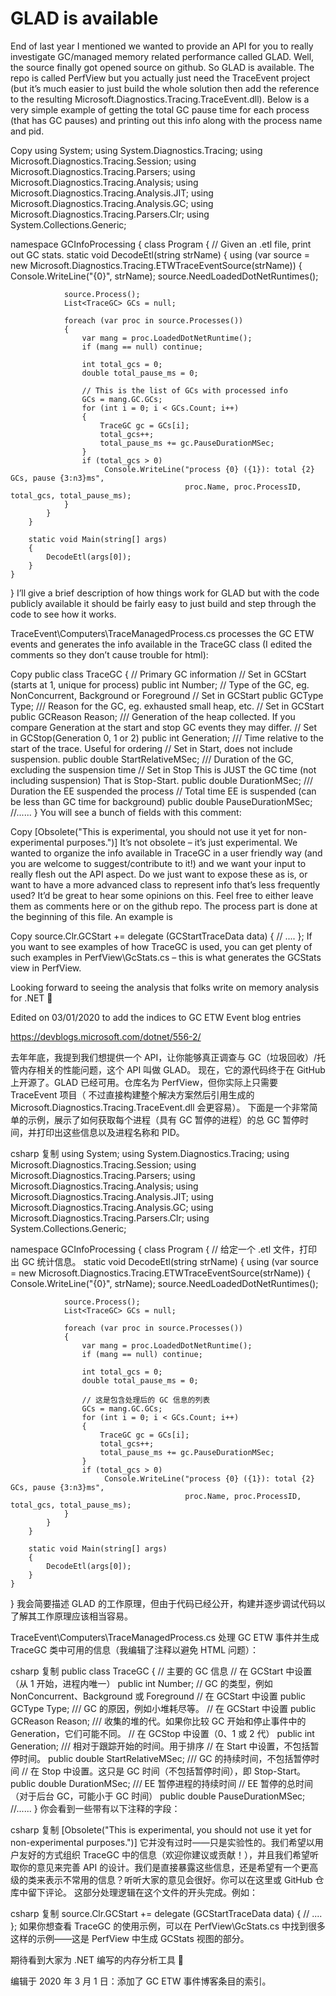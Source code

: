 <h1>GLAD is available</h1>

End of last year I mentioned we wanted to provide an API for you to really investigate GC/managed memory related performance called GLAD. Well, 
the source finally got opened source on github. So GLAD is available. The repo is called PerfView but you actually just need the TraceEvent project 
(but it’s much easier to just build the whole solution then add the reference to the resulting Microsoft.Diagnostics.Tracing.TraceEvent.dll). 
Below is a very simple example of getting the total GC pause time for each process (that has GC pauses) and printing out this info along with the process name and pid.

Copy
using System;
using System.Diagnostics.Tracing;
using Microsoft.Diagnostics.Tracing.Session;
using Microsoft.Diagnostics.Tracing.Parsers;
using Microsoft.Diagnostics.Tracing.Analysis;
using Microsoft.Diagnostics.Tracing.Analysis.JIT;
using Microsoft.Diagnostics.Tracing.Analysis.GC;
using Microsoft.Diagnostics.Tracing.Parsers.Clr;
using System.Collections.Generic;

namespace GCInfoProcessing
{
    class Program
    {
        // Given an .etl file, print out GC stats.
        static void DecodeEtl(string strName)
        {
            using (var source = new Microsoft.Diagnostics.Tracing.ETWTraceEventSource(strName))
            {
                Console.WriteLine("{0}", strName);
                source.NeedLoadedDotNetRuntimes();

                source.Process();
                List<TraceGC> GCs = null;

                foreach (var proc in source.Processes())
                {
                    var mang = proc.LoadedDotNetRuntime();
                    if (mang == null) continue;

                    int total_gcs = 0;
                    double total_pause_ms = 0;

                    // This is the list of GCs with processed info
                    GCs = mang.GC.GCs;
                    for (int i = 0; i < GCs.Count; i++) 
                    { 
                        TraceGC gc = GCs[i]; 
                        total_gcs++; 
                        total_pause_ms += gc.PauseDurationMSec; 
                    } 
                    if (total_gcs > 0)
                         Console.WriteLine("process {0} ({1}): total {2} GCs, pause {3:n3}ms", 
                                           proc.Name, proc.ProcessID, total_gcs, total_pause_ms);
                }
            }
        }

        static void Main(string[] args)
        {
            DecodeEtl(args[0]);
        }
    }
}
I’ll give a brief description of how things work for GLAD but with the code publicly available it should be fairly easy to just build and step through the code to see how it works.

TraceEvent\Computers\TraceManagedProcess.cs processes the GC ETW events and generates the info available in the TraceGC class (I edited the comments so they don’t cause trouble for html):

Copy
public class TraceGC
{
    // Primary GC information
    // Set in GCStart (starts at 1, unique for process)
    public int Number;
    // Type of the GC, eg. NonConcurrent, Background or Foreground
    // Set in GCStart
    public GCType Type;
    /// Reason for the GC, eg. exhausted small heap, etc.
    // Set in GCStart
    public GCReason Reason;
    /// Generation of the heap collected. If you compare Generation at the start and stop GC events they may differ.
    // Set in GCStop(Generation 0, 1 or 2)
    public int Generation;
    /// Time relative to the start of the trace. Useful for ordering
    // Set in Start, does not include suspension.
    public double StartRelativeMSec;
    /// Duration of the GC, excluding the suspension time
    // Set in Stop This is JUST the GC time (not including suspension) That is Stop-Start.
    public double DurationMSec;
    /// Duration the EE suspended the process
    // Total time EE is suspended (can be less than GC time for background)
    public double PauseDurationMSec;
    //......
}
You will see a bunch of fields with this comment:

Copy
[Obsolete("This is experimental, you should not use it yet for non-experimental purposes.")]
It’s not obsolete – it’s just experimental. We wanted to organize the info available in TraceGC in a user friendly way (and you are welcome to suggest/contribute to it!) and we want your input to really flesh out the API aspect. Do we just want to expose these as is, or want to have a more advanced class to represent info that’s less frequently used? It’d be great to hear some opinions on this. Feel free to either leave them as comments here or on the github repo. The process part is done at the beginning of this file. An example is

Copy
source.Clr.GCStart += delegate (GCStartTraceData data)
{
    // ....
};
If you want to see examples of how TraceGC is used, you can get plenty of such examples in PerfView\GcStats.cs – this is what generates the GCStats view in PerfView.

Looking forward to seeing the analysis that folks write on memory analysis for .NET 🙂

Edited on 03/01/2020 to add the indices to GC ETW Event blog entries

https://devblogs.microsoft.com/dotnet/556-2/

去年年底，我提到我们想提供一个 API，让你能够真正调查与 GC（垃圾回收）/托管内存相关的性能问题，这个 API 叫做 GLAD。
现在，它的源代码终于在 GitHub 上开源了。GLAD 已经可用。仓库名为 PerfView，但你实际上只需要 TraceEvent 项目（
不过直接构建整个解决方案然后引用生成的 Microsoft.Diagnostics.Tracing.TraceEvent.dll 会更容易）。
下面是一个非常简单的示例，展示了如何获取每个进程（具有 GC 暂停的进程）的总 GC 暂停时间，并打印出这些信息以及进程名称和 PID。

csharp
复制
using System;
using System.Diagnostics.Tracing;
using Microsoft.Diagnostics.Tracing.Session;
using Microsoft.Diagnostics.Tracing.Parsers;
using Microsoft.Diagnostics.Tracing.Analysis;
using Microsoft.Diagnostics.Tracing.Analysis.JIT;
using Microsoft.Diagnostics.Tracing.Analysis.GC;
using Microsoft.Diagnostics.Tracing.Parsers.Clr;
using System.Collections.Generic;

namespace GCInfoProcessing
{
    class Program
    {
        // 给定一个 .etl 文件，打印出 GC 统计信息。
        static void DecodeEtl(string strName)
        {
            using (var source = new Microsoft.Diagnostics.Tracing.ETWTraceEventSource(strName))
            {
                Console.WriteLine("{0}", strName);
                source.NeedLoadedDotNetRuntimes();

                source.Process();
                List<TraceGC> GCs = null;

                foreach (var proc in source.Processes())
                {
                    var mang = proc.LoadedDotNetRuntime();
                    if (mang == null) continue;

                    int total_gcs = 0;
                    double total_pause_ms = 0;

                    // 这是包含处理后的 GC 信息的列表
                    GCs = mang.GC.GCs;
                    for (int i = 0; i < GCs.Count; i++) 
                    { 
                        TraceGC gc = GCs[i]; 
                        total_gcs++; 
                        total_pause_ms += gc.PauseDurationMSec; 
                    } 
                    if (total_gcs > 0)
                         Console.WriteLine("process {0} ({1}): total {2} GCs, pause {3:n3}ms", 
                                           proc.Name, proc.ProcessID, total_gcs, total_pause_ms);
                }
            }
        }

        static void Main(string[] args)
        {
            DecodeEtl(args[0]);
        }
    }
}
我会简要描述 GLAD 的工作原理，但由于代码已经公开，构建并逐步调试代码以了解其工作原理应该相当容易。

TraceEvent\Computers\TraceManagedProcess.cs 处理 GC ETW 事件并生成 TraceGC 类中可用的信息（我编辑了注释以避免 HTML 问题）：

csharp
复制
public class TraceGC
{
    // 主要的 GC 信息
    // 在 GCStart 中设置（从 1 开始，进程内唯一）
    public int Number;
    // GC 的类型，例如 NonConcurrent、Background 或 Foreground
    // 在 GCStart 中设置
    public GCType Type;
    /// GC 的原因，例如小堆耗尽等。
    // 在 GCStart 中设置
    public GCReason Reason;
    /// 收集的堆的代。如果你比较 GC 开始和停止事件中的 Generation，它们可能不同。
    // 在 GCStop 中设置（0、1 或 2 代）
    public int Generation;
    /// 相对于跟踪开始的时间。用于排序
    // 在 Start 中设置，不包括暂停时间。
    public double StartRelativeMSec;
    /// GC 的持续时间，不包括暂停时间
    // 在 Stop 中设置。这只是 GC 时间（不包括暂停时间），即 Stop-Start。
    public double DurationMSec;
    /// EE 暂停进程的持续时间
    // EE 暂停的总时间（对于后台 GC，可能小于 GC 时间）
    public double PauseDurationMSec;
    //......
}
你会看到一些带有以下注释的字段：

csharp
复制
[Obsolete("This is experimental, you should not use it yet for non-experimental purposes.")]
它并没有过时——只是实验性的。我们希望以用户友好的方式组织 TraceGC 中的信息（欢迎你建议或贡献！），并且我们希望听取你的意见来完善 API 的设计。我们是直接暴露这些信息，还是希望有一个更高级的类来表示不常用的信息？听听大家的意见会很好。你可以在这里或 GitHub 仓库中留下评论。
这部分处理逻辑在这个文件的开头完成。例如：

csharp
复制
source.Clr.GCStart += delegate (GCStartTraceData data)
{
    // ....
};
如果你想查看 TraceGC 的使用示例，可以在 PerfView\GcStats.cs 中找到很多这样的示例——这是 PerfView 中生成 GCStats 视图的部分。

期待看到大家为 .NET 编写的内存分析工具 🙂

编辑于 2020 年 3 月 1 日：添加了 GC ETW 事件博客条目的索引。